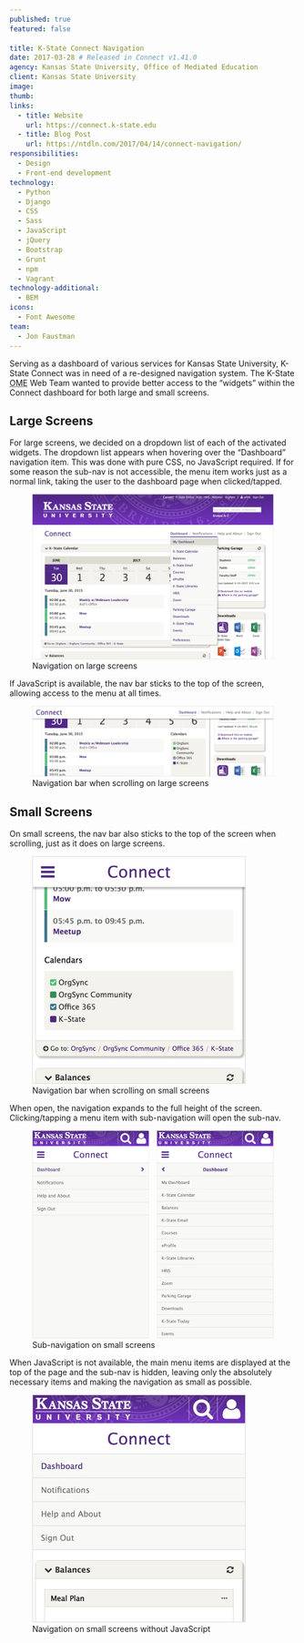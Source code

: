 ```yaml
---
published: true
featured: false

title: K-State Connect Navigation
date: 2017-03-28 # Released in Connect v1.41.0
agency: Kansas State University, Office of Mediated Education
client: Kansas State University
image:
thumb:
links:
  - title: Website
    url: https://connect.k-state.edu
  - title: Blog Post
    url: https://ntdln.com/2017/04/14/connect-navigation/
responsibilities:
  - Design
  - Front-end development
technology:
  - Python
  - Django
  - CSS
  - Sass
  - JavaScript
  - jQuery
  - Bootstrap
  - Grunt
  - npm
  - Vagrant
technology-additional:
  - BEM
icons:
  - Font Awesome
team:
  - Jon Faustman
---
```


Serving as a dashboard of various services for Kansas State University, K-State Connect was in need of a re-designed navigation system. The K-State <abbr title="Office of Mediated Education">OME</abbr> Web Team wanted to provide better access to the “widgets” within the Connect dashboard for both large and small screens.

## Large Screens

For large screens, we decided on a dropdown list of each of the activated widgets. The dropdown list appears when hovering over the “Dashboard” navigation item. This was done with pure CSS, no JavaScript required. If for some reason the sub-nav is not accessible, the menu item works just as a normal link, taking the user to the dashboard page when clicked/tapped.

<figure>
  <img src="connect-nav-large.jpg" alt="connect-nav-large">
  <figcaption>Navigation on large screens</figcaption>
</figure>

If JavaScript is available, the nav bar sticks to the top of the screen, allowing access to the menu at all times.

<figure>
  <img src="connect-nav-large-scrolled.jpg" alt="connect-nav-large-scrolled">
  <figcaption>Navigation bar when scrolling on large screens</figcaption>
</figure>

## Small Screens

On small screens, the nav bar also sticks to the top of the screen when scrolling, just as it does on large screens.

<figure>
  <img src="connect-nav-small-scrolled.jpg" alt="connect-nav-small-scrolled">
  <figcaption>Navigation bar when scrolling on small screens</figcaption>
</figure>

When open, the navigation expands to the full height of the screen. Clicking/tapping a menu item with sub-navigation will open the sub-nav.

<figure>
  <img src="connect-nav-small-subnav.png" alt="connect-nav-small-subnav">
  <figcaption>Sub-navigation on small screens</figcaption>
</figure>

When JavaScript is not available, the main menu items are displayed at the top of the page and the sub-nav is hidden, leaving only the absolutely necessary items and making the navigation as small as possible.

<figure>
  <img src="connect-nav-small-no-js.jpg" alt="connect-nav-small-no-js">
  <figcaption>Navigation on small screens without JavaScript</figcaption>
</figure>
